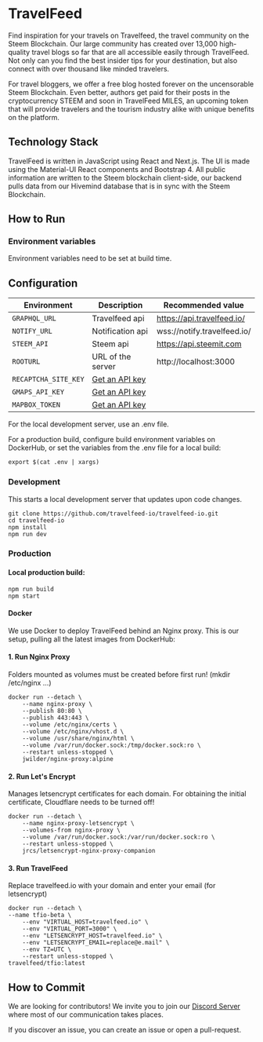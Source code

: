 # TravelFeed

Find inspiration for your travels on Travelfeed, the travel community on the Steem Blockchain. Our large community has created over 13,000 high-quality travel blogs so far that are all accessible easily through TravelFeed. Not only can you find the best insider tips for your destination, but also connect with over thousand like minded travelers.

For travel bloggers, we offer a free blog hosted forever on the uncensorable Steem Blockchain. Even better, authors get paid for their posts in the cryptocurrency STEEM and soon in TravelFeed MILES, an upcoming token that will provide travelers and the tourism industry alike with unique benefits on the platform.

## Technology Stack

TravelFeed is written in JavaScript using React and Next.js. The UI is made using the Material-UI React components and Bootstrap 4. All public information are written to the Steem blockchain client-side, our backend pulls data from our Hivemind database that is in sync with the Steem Blockchain.

## How to Run

### Environment variables

Environment variables need to be set at build time.

## Configuration

| Environment          | Description                                                                  | Recommended value           |
| -------------------- | ---------------------------------------------------------------------------- | --------------------------- |
| `GRAPHQL_URL`        | Travelfeed api                                                               | https://api.travelfeed.io/  |
| `NOTIFY_URL`         | Notification api                                                             | wss://notify.travelfeed.io/ |
| `STEEM_API`          | Steem api                                                                    | https://api.steemit.com     |
| `ROOTURL`            | URL of the server                                                            | http://localhost:3000       |
| `RECAPTCHA_SITE_KEY` | [Get an API key](http://www.google.com/recaptcha/admin)                      |                             |
| `GMAPS_API_KEY`      | [Get an API key](https://cloud.google.com/console/google/maps-apis/overview) |                             |
| `MAPBOX_TOKEN`       | [Get an API key](https://www.mapbox.com/)                                    |                             |

For the local development server, use an .env file.

For a production build, configure build environment variables on DockerHub, or set the variables from the .env file for a local build:

```
export $(cat .env | xargs)
```

### Development

This starts a local development server that updates upon code changes.

```
git clone https://github.com/travelfeed-io/travelfeed-io.git
cd travelfeed-io
npm install
npm run dev
```

### Production

#### Local production build:

```
npm run build
npm start
```

#### Docker

We use Docker to deploy TravelFeed behind an Nginx proxy. This is our setup, pulling all the latest images from DockerHub:

#### 1. Run Nginx Proxy

Folders mounted as volumes must be created before first run! (mkdir /etc/nginx ...)

```
docker run --detach \
    --name nginx-proxy \
    --publish 80:80 \
    --publish 443:443 \
    --volume /etc/nginx/certs \
    --volume /etc/nginx/vhost.d \
    --volume /usr/share/nginx/html \
    --volume /var/run/docker.sock:/tmp/docker.sock:ro \
    --restart unless-stopped \
    jwilder/nginx-proxy:alpine
```

#### 2. Run Let's Encrypt

Manages letsencrypt certificates for each domain. For obtaining the initial certificate, Cloudflare needs to be turned off!

```
docker run --detach \
    --name nginx-proxy-letsencrypt \
    --volumes-from nginx-proxy \
    --volume /var/run/docker.sock:/var/run/docker.sock:ro \
    --restart unless-stopped \
    jrcs/letsencrypt-nginx-proxy-companion
```

#### 3. Run TravelFeed

Replace travelfeed.io with your domain and enter your email (for letsencrypt)

```
docker run --detach \
--name tfio-beta \
    --env "VIRTUAL_HOST=travelfeed.io" \
    --env "VIRTUAL_PORT=3000" \
    --env "LETSENCRYPT_HOST=travelfeed.io" \
    --env "LETSENCRYPT_EMAIL=replace@e.mail" \
    --env TZ=UTC \
    --restart unless-stopped \
travelfeed/tfio:latest
```

## How to Commit

We are looking for contributors! We invite you to join our [Discord Server](https://discord.gg/jWWu73H) where most of our communication takes places.

If you discover an issue, you can create an issue or open a pull-request.
